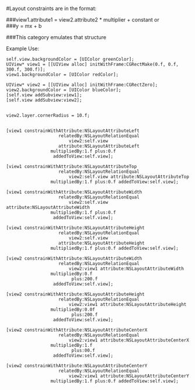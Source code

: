 #Layout constraints are in the format:

###view1.attribute1 = view2.attribute2 * multiplier + constant
or  
###y = mx + b

###This category emulates that structure

Example Use:

	self.view.backgroundColor = [UIColor greenColor];
	UIView* view1 = [[UIView alloc] initWithFrame:CGRectMake(0.f, 0.f, 300.f, 300.f)];
	view1.backgroundColor = [UIColor redColor];

	UIView* view2 = [[UIView alloc] initWithFrame:CGRectZero];
	view2.backgroundColor = [UIColor blueColor];
	[self.view addSubview:view1];
	[self.view addSubview:view2];
	
	
	view2.layer.cornerRadius = 10.f;
	
	
	[view1 constrainWithAttribute:NSLayoutAttributeLeft
						relatedBy:NSLayoutRelationEqual
							view2:self.view
						attribute:NSLayoutAttributeLeft
					 multipliedBy:1.f plus:0.f
					  addedToView:self.view];
	
	[view1 constrainWithAttribute:NSLayoutAttributeTop
						relatedBy:NSLayoutRelationEqual
							view2:self.view attribute:NSLayoutAttributeTop
					 multipliedBy:1.f plus:0.f addedToView:self.view];
	
	[view1 constrainWithAttribute:NSLayoutAttributeWidth
						relatedBy:NSLayoutRelationEqual
							view2:self.view attribute:NSLayoutAttributeWidth
					 multipliedBy:1.f plus:0.f
					  addedToView:self.view];
	
	[view1 constrainWithAttribute:NSLayoutAttributeHeight
						relatedBy:NSLayoutRelationEqual
							view2:self.view
						attribute:NSLayoutAttributeHeight
					 multipliedBy:1.f plus:0.f addedToView:self.view];
	
	[view2 constrainWithAttribute:NSLayoutAttributeWidth
						relatedBy:NSLayoutRelationEqual
							view2:view1 attribute:NSLayoutAttributeWidth
					 multipliedBy:0.f
							 plus:200.f
					  addedToView:self.view];
	
	[view2 constrainWithAttribute:NSLayoutAttributeHeight
						relatedBy:NSLayoutRelationEqual
							view2:view1 attribute:NSLayoutAttributeHeight
					 multipliedBy:0.0f
							 plus:200.f
					  addedToView:self.view];
	
	[view2 constrainWithAttribute:NSLayoutAttributeCenterX
						relatedBy:NSLayoutRelationEqual
							view2:view1 attribute:NSLayoutAttributeCenterX
					 multipliedBy:1.f
							 plus:00.f
					  addedToView:self.view];
	
	[view2 constrainWithAttribute:NSLayoutAttributeCenterY
						relatedBy:NSLayoutRelationEqual
							view2:view1 attribute:NSLayoutAttributeCenterY
					 multipliedBy:1.f plus:0.f addedToView:self.view];
	